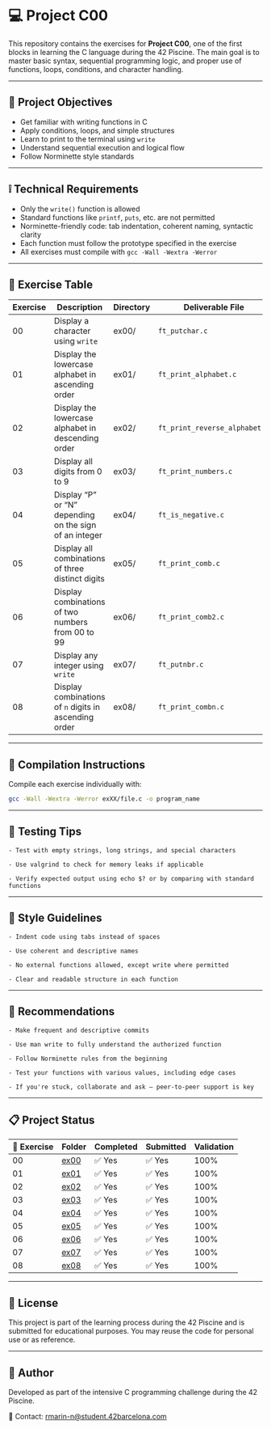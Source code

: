 # 💻 Project C00

This repository contains the exercises for **Project C00**, one of the first blocks in learning the C language during the 42 Piscine. The main goal is to master basic syntax, sequential programming logic, and proper use of functions, loops, conditions, and character handling.

---

## 🎯 Project Objectives

- Get familiar with writing functions in C  
- Apply conditions, loops, and simple structures  
- Learn to print to the terminal using `write`  
- Understand sequential execution and logical flow  
- Follow Norminette style standards

---

## ❕ Technical Requirements

- Only the `write()` function is allowed  
- Standard functions like `printf`, `puts`, etc. are not permitted  
- Norminette-friendly code: tab indentation, coherent naming, syntactic clarity  
- Each function must follow the prototype specified in the exercise  
- All exercises must compile with `gcc -Wall -Wextra -Werror`

---

## 📁 Exercise Table

| Exercise | Description                                                   | Directory | Deliverable File             |
|----------|---------------------------------------------------------------|-----------|-------------------------------|
| 00       | Display a character using `write`                             | ex00/     | `ft_putchar.c`                |
| 01       | Display the lowercase alphabet in ascending order             | ex01/     | `ft_print_alphabet.c`         |
| 02       | Display the lowercase alphabet in descending order            | ex02/     | `ft_print_reverse_alphabet.c` |
| 03       | Display all digits from 0 to 9                                | ex03/     | `ft_print_numbers.c`          |
| 04       | Display “P” or “N” depending on the sign of an integer        | ex04/     | `ft_is_negative.c`            |
| 05       | Display all combinations of three distinct digits             | ex05/     | `ft_print_comb.c`             |
| 06       | Display combinations of two numbers from 00 to 99             | ex06/     | `ft_print_comb2.c`            |
| 07       | Display any integer using `write`                             | ex07/     | `ft_putnbr.c`                 |
| 08       | Display combinations of `n` digits in ascending order         | ex08/     | `ft_print_combn.c`            |

---

## 🔧 Compilation Instructions

Compile each exercise individually with:

```bash
gcc -Wall -Wextra -Werror exXX/file.c -o program_name
```

---

## 🧪 Testing Tips
    - Test with empty strings, long strings, and special characters

    - Use valgrind to check for memory leaks if applicable

    - Verify expected output using echo $? or by comparing with standard functions


---

## 📐 Style Guidelines
    - Indent code using tabs instead of spaces

    - Use coherent and descriptive names

    - No external functions allowed, except write where permitted

    - Clear and readable structure in each function

---

## 📌 Recommendations
    - Make frequent and descriptive commits

    - Use man write to fully understand the authorized function

    - Follow Norminette rules from the beginning

    - Test your functions with various values, including edge cases

    - If you're stuck, collaborate and ask — peer-to-peer support is key

---

## 📋 Project Status

| 🧩 Exercise | Folder       | Completed | Submitted | Validation |
|-------------|--------------|-----------|-----------|------------|
| 00          | [ex00](./ex00) | ✅ Yes  | ✅ Yes  | 100%       |
| 01          | [ex01](./ex01) | ✅ Yes  | ✅ Yes  | 100%       |
| 02          | [ex02](./ex02) | ✅ Yes  | ✅ Yes  | 100%       |
| 03          | [ex03](./ex03) | ✅ Yes  | ✅ Yes  | 100%       |
| 04          | [ex04](./ex04) | ✅ Yes  | ✅ Yes  | 100%       |
| 05          | [ex05](./ex05) | ✅ Yes  | ✅ Yes  | 100%       |
| 06          | [ex06](./ex06) | ✅ Yes  | ✅ Yes  | 100%       |
| 07          | [ex07](./ex07) | ✅ Yes  | ✅ Yes  | 100%       |
| 08          | [ex08](./ex08) | ✅ Yes  | ✅ Yes  | 100%       |

---

## 📜 License
This project is part of the learning process during the 42 Piscine and is submitted for educational purposes. You may reuse the code for personal use or as reference.

---

## 🙋 Author
Developed as part of the intensive C programming challenge during the 42 Piscine.

📧 Contact: rmarin-n@student.42barcelona.com
